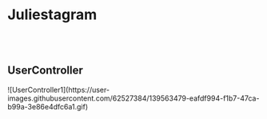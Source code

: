 <h1>Juliestagram</h1>
<br>
<br>


<h2>UserController</h2>
![UserController1](https://user-images.githubusercontent.com/62527384/139563479-eafdf994-f1b7-47ca-b99a-3e86e4dfc6a1.gif)

